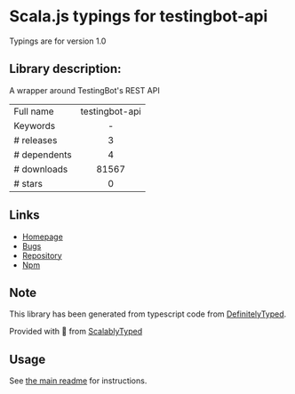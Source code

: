 
# Scala.js typings for testingbot-api

Typings are for version 1.0

## Library description:
A wrapper around TestingBot's REST API

|                    |                 |
| ------------------ | :-------------: |
| Full name          | testingbot-api |
| Keywords           | - |
| # releases         | 3 |
| # dependents       | 4 |
| # downloads        | 81567 |
| # stars            | 0 |

## Links
- [Homepage](https://github.com/testingbot/testingbot-api)
- [Bugs](https://github.com/testingbot/testingbot-api/issues)
- [Repository](https://github.com/testingbot/testingbot-api)
- [Npm](https://www.npmjs.com/package/testingbot-api)
    


## Note
This library has been generated from typescript code from [DefinitelyTyped](https://definitelytyped.org).

Provided with :purple_heart: from [ScalablyTyped](https://github.com/oyvindberg/ScalablyTyped)

## Usage
See [the main readme](../../readme.md) for instructions.


